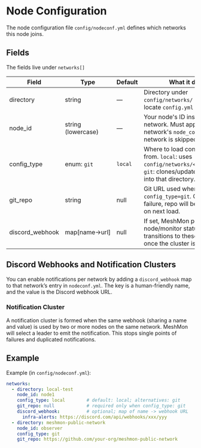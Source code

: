 # Node Configuration

The node configuration file `config/nodeconf.yml` defines which networks this node joins.


## Fields
The fields live under `networks[]`

| Field           | Type               | Default | What it does                                                                                                                         |
| --------------- | ------------------ | ------- | ------------------------------------------------------------------------------------------------------------------------------------ |
| directory       | string             | —       | Directory under `config/networks/` used to locate `config.yml` and keys.                                                             |
| node_id         | string (lowercase) | —       | Your node's ID inside this network. Must appear in the network's `node_config` or the network is skipped.                            |
| config_type     | enum:  `git`       | `local` | Where to load config/keys from. `local`: uses `config/networks/<directory>/`.  `git`: clones/updates `git_repo` into that directory. |
| git_repo        | string             | null    | Git URL used when `config_type=git`. On pull failure, repo will be recloned on next load.                                            |
| discord_webhook | map[name→url]      | null    | If set, MeshMon posts node/monitor status transitions to these webhooks once the cluster is consistent.                              |


## Discord Webhooks and Notification Clusters

You can enable notifications per network by adding a `discord_webhook` map to that network’s entry in `nodeconf.yml`. The key is a human-friendly name, and the value is the Discord webhook URL.

### Notification Cluster
A notification cluster is formed when the same webhook (sharing a name and value) is used by two or more nodes on the same network. MeshMon will select a leader to emit the notification. This stops single points of failures and duplicated notifications.


## Example
Example (in `config/nodeconf.yml`):

```yaml
networks:
  - directory: local-test
    node_id: node1
    config_type: local        # default: local; alternatives: git
    git_repo: null            # required only when config_type: git
    discord_webhook:          # optional; map of name -> webhook URL
      infra-alerts: https://discord.com/api/webhooks/xxx/yyy
  - directory: meshmon-public-network
    node_id: observer
    config_type: git
    git_repo: https://github.com/your-org/meshmon-public-network
```
